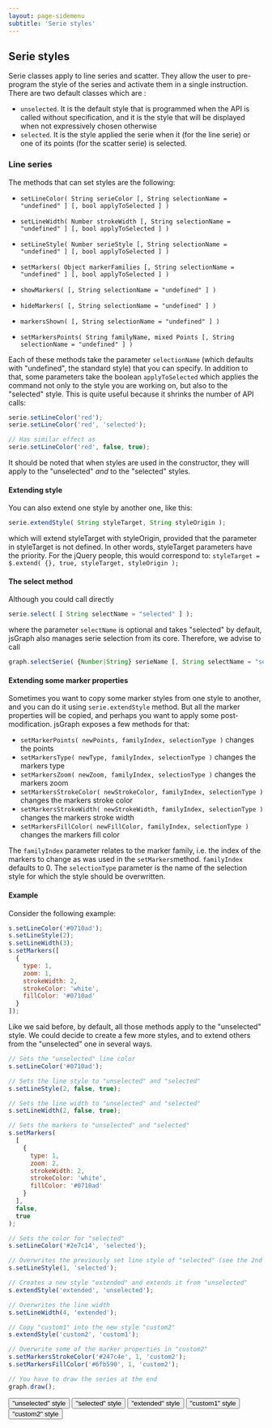 ```yaml
---
layout: page-sidemenu
subtitle: 'Serie styles'
---
```

## Serie styles
Serie classes apply to line series and scatter. They allow the user to pre-program the style of the series and activate them in a single instruction. There are two default classes which are :

- `unselected`. It is the default style that is programmed when the API is called without specification, and it is the style that will be displayed when not expressively chosen otherwise
- `selected`. It is the style applied the serie when it (for the line serie) or one of its points (for the scatter serie) is selected.

### <a id="doc-line-series"></a> Line series

The methods that can set styles are the following:

- `setLineColor( String serieColor [, String selectionName = "undefined" ] [, bool applyToSelected ] )`
- `setLineWidth( Number strokeWidth [, String selectionName = "undefined" ] [, bool applyToSelected ] )`

- `setLineStyle( Number serieStyle [, String selectionName = "undefined" ] [, bool applyToSelected ] )`
- `setMarkers( Object markerFamilies [, String selectionName = "undefined" ] [, bool applyToSelected ] )`
- `showMarkers( [, String selectionName = "undefined" ] )`
- `hideMarkers( [, String selectionName = "undefined" ] )`
- `markersShown( [, String selectionName = "undefined" ] )`
- `setMarkersPoints( String familyName, mixed Points [, String selectionName = "undefined" ] )`

Each of these methods take the parameter `selectionName` (which defaults with "undefined", the standard style) that you can specify. In addition to that, some parameters take the boolean `applyToSelected` which applies the command not only to the style you are working on, but also to the "selected" style. This is quite useful because it shrinks the number of API calls:

```javascript
serie.setLineColor('red');
serie.setLineColor('red', 'selected');

// Has similar effect as
serie.setLineColor('red', false, true);
```

It should be noted that when styles are used in the constructor, they will apply to the "unselected" _and_ to the "selected" styles.

#### <a id="extend-style"></a> Extending style

You can also extend one style by another one, like this:

```javascript
serie.extendStyle( String styleTarget, String styleOrigin );
```

which will extend styleTarget with styleOrigin, provided that the parameter in styleTarget is not defined. In other words, styleTarget parameters have the priority. For the jQuery people, this would correspond to: `styleTarget = $.extend( {}, true, styleTarget, styleOrigin );`

#### <a id="select-method"></a> The select method

Although you could call directly

```javascript
serie.select( [ String selectName = "selected" ] );
```

where the parameter `selectName` is optional and takes "selected" by default, jsGraph also manages serie selection from its core. Therefore, we advise to call

```javascript
graph.selectSerie( {Number|String} serieName [, String selectName = "selected" ] );
```

#### <a id="extend-markers"></a> Extending some marker properties

Sometimes you want to copy some marker styles from one style to another, and you can do it using `serie.extendStyle` method. But all the marker properties will be copied, and perhaps you want to apply some post-modification. jsGraph exposes a few methods for that:

- `setMarkerPoints( newPoints, familyIndex, selectionType )` changes the points
- `setMarkersType( newType, familyIndex, selectionType )` changes the markers type
- `setMarkersZoom( newZoom, familyIndex, selectionType )` changes the markers zoom
- `setMarkersStrokeColor( newStrokeColor, familyIndex, selectionType )` changes the markers stroke color
- `setMarkersStrokeWidth( newStrokeWidth, familyIndex, selectionType )` changes the markers stroke width
- `setMarkersFillColor( newFillColor, familyIndex, selectionType )` changes the markers fill color

The `familyIndex` parameter relates to the marker family, i.e. the index of the markers to change as was used in the `setMarkers`method. `familyIndex` defaults to 0. The `selectionType` parameter is the name of the selection style for which the style should be overwritten.

#### <a id="example"></a>Example

Consider the following example:

```javascript
s.setLineColor('#0710ad');
s.setLineStyle(2);
s.setLineWidth(3);
s.setMarkers([
  {
    type: 1,
    zoom: 1,
    strokeWidth: 2,
    strokeColor: 'white',
    fillColor: '#0710ad'
  }
]);
```

<div id="doc-example-1"></div>
<script>

const data = [ 1900, 1555, 1910, 1783, 1920, 1872, 1930, 1943, 1941, 1992, 1949, 2339, 1954, 2482, 1959, 2644, 1964, 3046, 1969, 3098, 1974, 3273, 1979, 3095, 1984, 3288, 1989, 3704, 1994, 3999, 1999, 4075, 2004, 4429, 2009, 4588, 2014, 4918 ];
const wave = Graph.newWaveform().setData( data.filter( ( el, index ) => index % 2 == 1 ), data.filter( ( el, index ) => index % 2 == 0 ) );

var graph = new Graph("doc-example-1").resize(400, 250);
var s = graph.newSerie().autoAxis().setWaveform( wave );

s.setLineColor( "#0710ad" );
s.setLineStyle( 2 );
s.setLineWidth( 2 );
s.setMarkers( {
shape: 'circle',
strokeWidth: 2,
stroke: '#0710ad',
fill: '#676cc6'
} ); // Will apply to "selected"

graph.draw();

</script>

Like we said before, by default, all those methods apply to the "unselected" style. We could decide to create a few more styles, and to extend others from the "unselected" one in several ways.

```javascript
// Sets the "unselected" line color
s.setLineColor('#0710ad');

// Sets the line style to "unselected" and "selected"
s.setLineStyle(2, false, true);

// Sets the line width to "unselected" and "selected"
s.setLineWidth(2, false, true);

// Sets the markers to "unselected" and "selected"
s.setMarkers(
  [
    {
      type: 1,
      zoom: 2,
      strokeWidth: 2,
      strokeColor: 'white',
      fillColor: '#0710ad'
    }
  ],
  false,
  true
);

// Sets the color for "selected"
s.setLineColor('#2e7c14', 'selected');

// Overwrites the previously set line style of "selected" (see the 2nd command line)
s.setLineStyle(1, 'selected');

// Creates a new style "extended" and extends it from "unselected"
s.extendStyle('extended', 'unselected');

// Overwrites the line width
s.setLineWidth(4, 'extended');

// Copy "custom1" into the new style "custom2"
s.extendStyle('custom2', 'custom1');

// Overwrite some of the marker properties in "custom2"
s.setMarkersStrokeColor('#247c4e', 1, 'custom2');
s.setMarkersFillColor('#6fb590', 1, 'custom2');

// You have to draw the series at the end
graph.draw();
```

<div id="doc-example-2"></div>

<div class="btn-group" id="doc-example-1-btns">
	<button class="btn btn-default" data-style="unselected">"unselected" style</button>
	<button class="btn btn-default" data-style="selected">"selected" style</button>
	<button class="btn btn-default" data-style="extended">"extended" style</button>
	<button class="btn btn-default" data-style="custom1">"custom1" style</button>
	<button class="btn btn-default" data-style="custom2">"custom2" style</button>
</div>

<script>

( function() {
	var graph = new Graph("doc-example-2").resize(400, 250);
	var s = graph.newSerie( "serie" ).setWaveform( wave ).autoAxis();

	s.setLineColor( "#0710ad" );
	s.setLineStyle( 2, false, true );  // Will apply to "selected"
	s.setLineWidth( 2, false, true );  // Will apply to "selected"
	s.setMarkers( {
		shape: 'circle',
		strokeWidth: 2,
		stroke: '#0710ad',
		fill: '#676cc6'
	}, undefined, "selected" ); // Will apply to "selected"

	s.setLineColor( "#2e7c14", "selected" );
	s.setLineStyle( 1, "selected" );

	s.extendStyle( "extended", "unselected" );	
	s.setLineWidth( 4, "extended" );

	s.extendStyle( "custom1", "unselected" );
	s.setMarkerStyle( {
		shape: 'circle',
		strokeWidth: 2,
		stroke: '#0710ad',
		fill: '#676cc6',
	}, ( x, y, index ) => {
		if( index == 1 || index == 4 || ( index <= 6 && index <= 9 ) ) {
			return {
				strokeWidth: 2,
				strokeColor: '#962614',
				fillColor: '#b76e62'
			}
		}	
	}, "custom1" );


	s.extendStyle( "custom2", "custom1" );
	s.setMarkerStyle( {
		shape: 'circle',
		strokeWidth: 2,
		stroke: '#247c4e',
		fill: '#6fb590',
	}, undefined, "custom2" );


	graph.draw();

	$("#doc-example-1-btns").on('click', 'button', function() {
		
		graph.selectSerie( "serie", $( this ).data('style') );
	});
}) ();

</script>